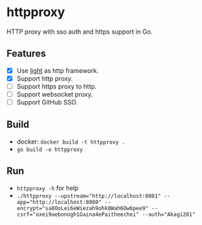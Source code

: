 # httpproxy

HTTP proxy with sso auth and https support in Go.

## Features
- [x] Use [light](https://github.com/Akagi201/light) as http framework.
- [x] Support http proxy.
- [ ] Support https proxy to http.
- [ ] Support websocket proxy.
- [ ] Support GitHub SSO.

## Build
* docker: `docker build -t httpproxy .`
* `go build -o httpproxy`

## Run
* `httpproxy -h` for help
* `./httpproxy --upstream="http://localhost:8081" --app="http://localhost:8080" --encrypt="sa8OoLei6eWiezah9ohk8Wah6Ow6pee9" --csrf="oxei9aebonogh1Gaina4ePaitheechei" --auth="Akagi201"`
